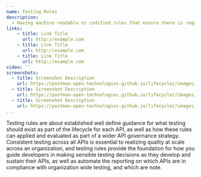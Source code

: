 ```yaml
---
name: Testing Rules
description: 
  - Having machine readable or codified rules that ensure there is required testing in place for all APIs helps make sure that a baseline set of tests exist across all APIs, ensuring that contracts are upheld, integrations are maintained, performance is at acceptable levels, and there are not security vulnerabilities present in any API in production.
links:
    - title: Link Title
      url: http://example.com
    - title: Link Title
      url: http://example.com
    - title: Link Title
      url: http://example.com            
video: ''
screenshots:
  - title: Screenshot Description
    url: https://postman-open-technologies.github.io/lifecycle//images/postman-screenshot.png          
  - title: Screenshot Description
    url: https://postman-open-technologies.github.io/lifecycle//images/postman-screenshot.png  
  - title: Screenshot Description
    url: https://postman-open-technologies.github.io/lifecycle//images/postman-screenshot.png   
...
```

Testing rules are about established well define guidance for what testing should exist as part of the lifecycle for each API, as well as how these rules can applied and evaluated as part of a wider API governance strategy. Consistent testing across all APIs is essential to realizing quality at scale across an organization, and testing rules provide the foundation for how you guide developers in making sensible testing decisions as they develop and sustain their APIs, as well as automate the reporting on which APIs are in compliance with organization wide testing, and which are note.